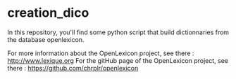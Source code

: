 # creation_dico

In this repository, you'll find some python script that build dictionnaries from the database openlexicon.

For more information about the OpenLexicon project, see there : http://www.lexique.org
For the gitHub page of the OpenLexicon project, see there : https://github.com/chrplr/openlexicon
